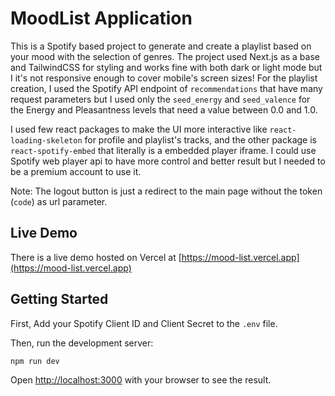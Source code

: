 # MoodList Application

This is a Spotify based project to generate and create a playlist based on your mood with the selection of genres.
The project used Next.js as a base and TailwindCSS for styling and works fine with both dark or light mode but I it's not responsive enough to cover mobile's screen sizes!
For the playlist creation, I used the Spotify API endpoint of `recommendations` that have many request parameters but I used only the `seed_energy` and `seed_valence` for the Energy and Pleasantness levels that need a value between 0.0 and 1.0.

I used few react packages to make the UI more interactive like `react-loading-skeleton` for profile and playlist's tracks, and the other package is `react-spotify-embed` that literally is a embedded player iframe. I could use Spotify web player api to have more control and better result but I needed to be a premium account to use it.

Note: The logout button is just a redirect to the main page without the token (`code`) as url parameter.

## Live Demo

There is a live demo hosted on Vercel at [https://mood-list.vercel.app](https://mood-list.vercel.app)

## Getting Started

First, Add your Spotify Client ID and Client Secret to the `.env` file.

Then, run the development server:

```bash
npm run dev
```

Open [http://localhost:3000](http://localhost:3000) with your browser to see the result.
